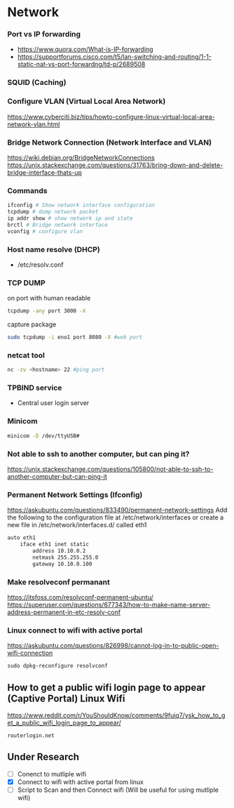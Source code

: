 # Network

### Port vs IP forwarding
- https://www.quora.com/What-is-IP-forwarding
- https://supportforums.cisco.com/t5/lan-switching-and-routing/1-1-static-nat-vs-port-forwardng/td-p/2689508

### SQUID (Caching)

### Configure VLAN (Virtual Local Area Network)
https://www.cyberciti.biz/tips/howto-configure-linux-virtual-local-area-network-vlan.html

### Bridge Network Connection (Network Interface and VLAN)
https://wiki.debian.org/BridgeNetworkConnections
https://unix.stackexchange.com/questions/31763/bring-down-and-delete-bridge-interface-thats-up


### Commands
```bash
ifconfig # Show network interface configuration
tcpdump # dump network packet
ip addr show # show network ip and state
brctl # Bridge network interface
vconfig # configure vlan
```

### Host name resolve (DHCP)
- /etc/resolv.conf
### TCP DUMP
on port with human readable
```bash
tcpdump -any port 3000 -X
```
capture package
```bash
sudo tcpdump -i eno1 port 8080 -X #web port
```

### netcat tool
```bash
nc -zv <hostname> 22 #ping port
```


### TPBIND service
- Central user login server

### Minicom
```bash
minicom -D /dev/ttyUSB#
```
### Not able to ssh to another computer, but can ping it?
https://unix.stackexchange.com/questions/105800/not-able-to-ssh-to-another-computer-but-can-ping-it

### Permanent Network Settings (Ifconfig)
https://askubuntu.com/questions/833490/permanent-network-settings
Add the following to the configuration file at /etc/network/interfaces or create a new file in /etc/network/interfaces.d/ called eth1
```bash
auto eth1
    iface eth1 inet static
        address 10.10.0.2
        netmask 255.255.255.0
        gateway 10.10.0.100
```

### Make resolveconf permanant 
https://itsfoss.com/resolvconf-permanent-ubuntu/
https://superuser.com/questions/677343/how-to-make-name-server-address-permanent-in-etc-resolv-conf

### Linux connect to wifi with active portal
https://askubuntu.com/questions/826998/cannot-log-in-to-public-open-wifi-connection
```
sudo dpkg-reconfigure resolvconf

```
## How to get a public wifi login page to appear (Captive Portal) Linux Wifi
https://www.reddit.com/r/YouShouldKnow/comments/9fuiq7/ysk_how_to_get_a_public_wifi_login_page_to_appear/
```
routerlogin.net
```

## Under Research ##
- [ ] Conenct to mutliple wifi
- [X] Connect to wifi with active portal from linux
- [ ] Script to Scan and then Connect wifi (Will be useful for using mutliple wifi)
